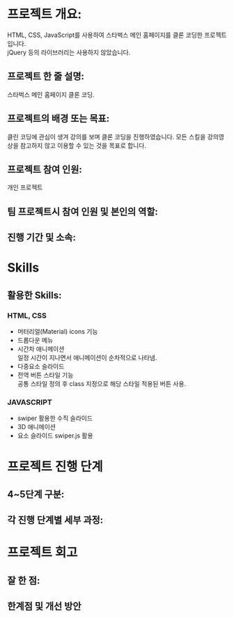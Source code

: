 # 프로젝트 개요:
HTML, CSS, JavaScript를 사용하여 스타벅스 메인 홈페이지를 클론 코딩한 프로젝트 입니다.   
jQuery 등의 라이브러리는 사용하지 않았습니다.

## 프로젝트 한 줄 설명:
스타벅스 메인 홈페이지 클론 코딩.

## 프로젝트의 배경 또는 목표: 
클린 코딩에 관심이 생겨 강의를 보며 클론 코딩을 진행하였습니다. 
모든 스킬을 강의영상을 참고하지 않고 이용할 수 있는 것을 목표로 합니다. 

## 프로젝트 참여 인원: 
개인 프로젝트

## 팀 프로젝트시 참여 인원 및 본인의 역할: 

## 진행 기간 및 소속: 


# Skills
## 활용한 Skills: 

### HTML, CSS
- 머터리얼(Material) icons 기능
- 드롭다운 메뉴
- 시간차 애니메이션  
일정 시간이 지나면서 애니메이션이 순차적으로 나타냄.
- 다중요소 슬라이드
- 전역 버튼 스타일 기능  
공통 스타일 정의 후 class 지정으로 해당 스타일 적용된 버튼 사용.

### JAVASCRIPT
- swiper 활용한 수직 슬라이드
- 3D 애니메이션
- 요소 슬라이드 swiper.js 활용


# 프로젝트 진행 단계
## 4~5단계 구분:
## 각 진행 단계별 세부 과정: 


# 프로젝트 회고
## 잘 한 점:
## 한계점 및 개선 방안
